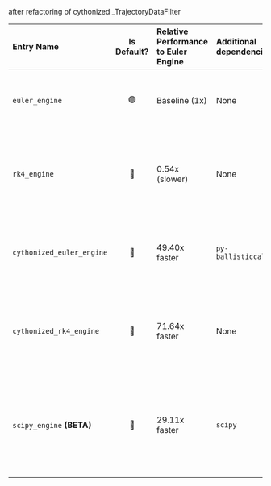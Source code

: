 after refactoring of cythonized _TrajectoryDataFilter

| Entry Name                |  Is Default?   | Relative Performance to Euler Engine | Additional dependencies  | Description                                                                                                                  |
|:--------------------------|:--------------:|:-------------------------------------|:-------------------------|:-----------------------------------------------------------------------------------------------------------------------------|
| `euler_engine`            | :green_circle: | Baseline (1x)                        | None                     | Standard Euler integration. A basic and generally lower-performing method.                                                   |
| `rk4_engine`              |  :red_circle:  | 0.54x (slower)                       | None                     | Standard Runge-Kutta 4th order integration. Typically more accurate than Euler, but slower in pure Python.                   |
| `cythonized_euler_engine` |  :red_circle:  | 49.40x faster                        | `py-ballisticcalc[exts]` | Cython-optimized Euler integration. Offers high performance due to Cython compilation.                                       |
| `cythonized_rk4_engine`   |  :red_circle:  | 71.64x faster                        | None                     | Cython-optimized Runge-Kutta 4th order integration. Provides very high performance.                                          |
| `scipy_engine` **(BETA)** |  :red_circle:  | 29.11x faster                        | `scipy`                  | Utilizes SciPy's numerical integration capabilities. Performance benefits from SciPy's optimized underlying implementations. |
